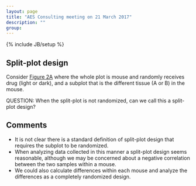 ```yaml
---
layout: page
title: "AES Consulting meeting on 21 March 2017"
description: ""
group: 
---
```

{% include JB/setup %}

## Split-plot design

Consider [Figure 2A](http://www.nature.com/nmeth/journal/v12/n3/full/nmeth.3293.html) 
where the whole plot is mouse and randomly receives drug (light or dark),
and a subplot that is the different tissue (A or B) in the mouse.

QUESTION: When the split-plot is not randomized, 
can we call this a split-plot design?

## Comments

- It is not clear there is a standard definition of split-plot design that 
requires the subplot to be randomized. 
- When analyzing data collected in this manner a split-plot design seems 
reasonable, although we may be concerned about a negative correlation between 
the two samples within a mouse.
- We could also calculate differences within each mouse and analyze the 
differences as a completely randomized design.